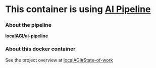 # This container is using [AI Pipeline](https://github.com/localagi/ai-pipeline)

### About the pipeline

**[localAGI/ai-pipeline](https://github.com/localagi/pipeline)**

### About this docker container
See the project overview at [localAGI#State-of-work](https://github.com/localagi/localAGI/blob/main/README.md#state-of-work)
